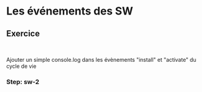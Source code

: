 <!-- .slide: class="exercice" -->

# Les événements des SW

## Exercice

<br>

Ajouter un simple console.log dans les évènements "install" et "activate" du cycle de vie

### Step: sw-2

